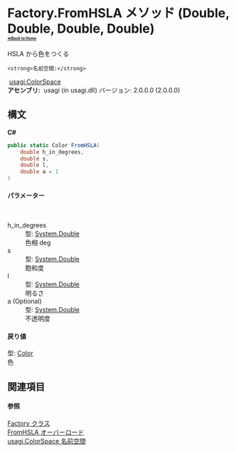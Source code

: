 # Factory.FromHSLA メソッド (Double, Double, Double, Double)<div style="font-size:30%"><a href="https://github.com/usagi/usagi.cs/blob/master/docs/Home.md">≪Back to Home</a></div> 

HSLA から色をつくる


    <strong>名前空間:</strong>
&nbsp;<a href="N_usagi_ColorSpace.md">usagi.ColorSpace</a><br /><strong>アセンブリ:</strong>
&nbsp;usagi (in usagi.dll) バージョン: 2.0.0.0 (2.0.0.0)

## 構文

**C#**<br />
``` C#
public static Color FromHSLA(
	double h_in_degrees,
	double s,
	double l,
	double a = 1
)
```


#### パラメーター
&nbsp;<dl><dt>h_in_degrees</dt><dd>型: <a href="http://msdn2.microsoft.com/ja-jp/library/643eft0t" target="_blank">System.Double</a><br />色相 deg</dd><dt>s</dt><dd>型: <a href="http://msdn2.microsoft.com/ja-jp/library/643eft0t" target="_blank">System.Double</a><br />飽和度</dd><dt>l</dt><dd>型: <a href="http://msdn2.microsoft.com/ja-jp/library/643eft0t" target="_blank">System.Double</a><br />明るさ</dd><dt>a (Optional)</dt><dd>型: <a href="http://msdn2.microsoft.com/ja-jp/library/643eft0t" target="_blank">System.Double</a><br />不透明度</dd></dl>

#### 戻り値
型: <a href="http://msdn2.microsoft.com/ja-jp/library/ms653055" target="_blank">Color</a><br />色

## 関連項目


#### 参照
<a href="T_usagi_ColorSpace_Factory.md">Factory クラス</a><br /><a href="Overload_usagi_ColorSpace_Factory_FromHSLA.md">FromHSLA オーバーロード</a><br /><a href="N_usagi_ColorSpace.md">usagi.ColorSpace 名前空間</a><br />